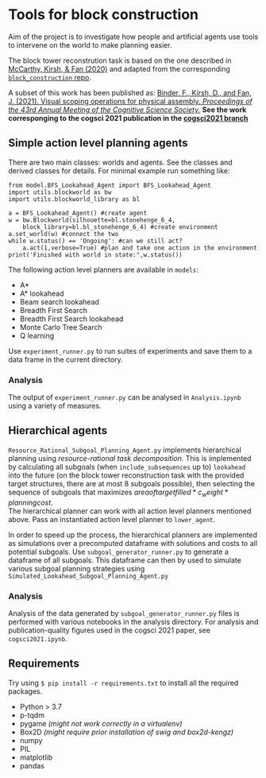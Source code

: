 # Tools for block construction
Aim of the project is to investigate how people and artificial agents use tools to intervene on the world to make planning easier.

The block tower reconstrution task is based on the one described in [McCarthy, Kirsh, & Fan (2020)](https://cogtoolslab.github.io/pdf/mccarthy_cogsci_2020.pdf) and adapted from the corresponding [`block_construction` repo](https://github.com/cogtoolslab/block_construction).

A subset of this work has been published as:
[Binder, F., Kirsh, D., and Fan, J. (2021). Visual scoping operations for physical assembly. _Proceedings of the 43rd Annual Meeting of the Cognitive Science Society._](http://arxiv.org/abs/2106.05654) 
**See the work corresponging to the cogsci 2021 publication in the [cogsci2021 branch](https://github.com/cogtoolslab/tools_block_construction/tree/cogsci2021)**

## Simple action level planning agents

There are two main classes: worlds and agents. See the classes and derived classes for details. For minimal example run something like:

```
from model.BFS_Lookahead_Agent import BFS_Lookahead_Agent
import utils.blockworld as bw
import utils.blockworld_library as bl

a = BFS_Lookahead_Agent() #create agent
w = bw.Blockworld(silhouette=bl.stonehenge_6_4,
	block_library=bl.bl_stonehenge_6_4) #create environment
a.set_world(w) #connect the two
while w.status() == 'Ongoing': #can we still act?
    a.act(1,verbose=True) #plan and take one action in the environment
print('Finished with world in state:",w.status())
```

The following action level planners are available in `models`:
* A\*
* A\* lookahead
* Beam search lookahead
* Breadth First Search
* Breadth First Search lookahead
* Monte Carlo Tree Search
* Q learning

Use `experiment_runner.py` to run suites of experiments and save them to a data frame in the current directory.

### Analysis
The output of `experiment_runner.py` can be analysed in `Analysis.ipynb` using a variety of measures. 

## Hierarchical agents
`Resource_Rational_Subgoal_Planning_Agent.py` implements hierarchical planning using *resource-rational task decomposition*. This is implemented by calculating all subgoals (when `include_subsequences` up to) `lookahead`  into the future (on the block tower reconstruction task with the provided target structures, there are at most 8 subgoals possible), then selecting the sequence of subgoals that maximizes $area of target filled * c_weight * planning cost$.  
The hierarchical planner can work with all action level planners mentioned above. Pass an instantiated action level planner to `lower_agent`.

In order to speed up the process, the hierarchical planners are implemented as simulations over a precomputed dataframe with solutions and costs to all potential subgoals. 
Use `subgoal_generator_runner.py` to generate a dataframe of all subgoals. This dataframe can then by used to simulate various subgoal planning strategies using `Simulated_Lookahead_Subgoal_Planning_Agent.py`


### Analysis
Analysis of the data generated by `subgoal_generator_runner.py` files is performed with various notebooks in the analysis directory. For analysis and publication-quality figures used in the cogsci 2021 paper, see `cogsci2021.ipynb`.

## Requirements
Try using `$ pip install -r requirements.txt` to install all the required packages.

- Python > 3.7
- p-tqdm
- pygame *(might not work correctly in a virtualenv)*
- Box2D *(might require prior installation of swig and box2d-kengz)*    
- numpy
- PIL
- matplotlib
- pandas
